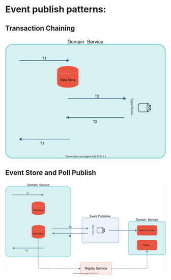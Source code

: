 # Event publish patterns:
## Transaction Chaining
<p align="center">
<img src="./transaction-chaining.svg">
</p>

## Event Store and Poll Publish
<p align="center">
<img src="./event-store-and-publishing.svg">
</p>

